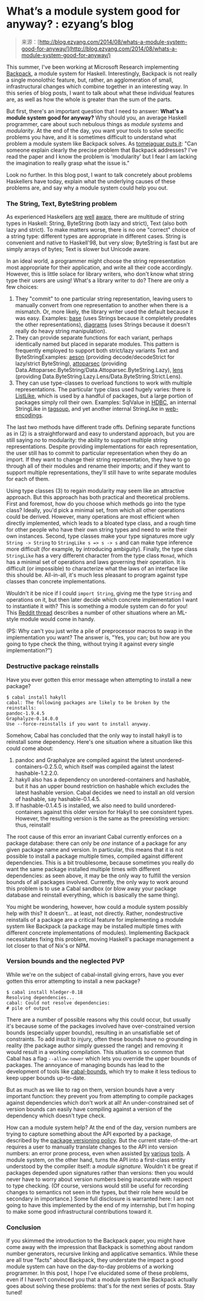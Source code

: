 <!--yml
category: 未分类
date: 2024-07-01 18:17:14
-->

# What’s a module system good for anyway? : ezyang’s blog

> 来源：[http://blog.ezyang.com/2014/08/whats-a-module-system-good-for-anyway/](http://blog.ezyang.com/2014/08/whats-a-module-system-good-for-anyway/)

This summer, I've been working at Microsoft Research implementing [Backpack](http://plv.mpi-sws.org/backpack/), a module system for Haskell. Interestingly, Backpack is not really a single monolothic feature, but, rather, an agglomeration of small, infrastructural changes which combine together in an interesting way. In this series of blog posts, I want to talk about what these individual features are, as well as how the whole is greater than the sum of the parts.

But first, there's an important question that I need to answer: **What's a module system good for anyway?** Why should you, an average Haskell programmer, care about such nebulous things as *module systems* and *modularity*. At the end of the day, you want your tools to solve specific problems you have, and it is sometimes difficult to understand what problem a module system like Backpack solves. As [tomejaguar puts it](http://www.reddit.com/r/haskell/comments/28v6c9/backpack_an_mllike_module_system_for_haskell/cierxc1): "Can someone explain clearly the precise problem that Backpack addresses? I've read the paper and I know the problem is 'modularity' but I fear I am lacking the imagination to really grasp what the issue is."

Look no further. In this blog post, I want to talk concretely about problems Haskellers have today, explain what the underlying causes of these problems are, and say why a module system could help you out.

### The String, Text, ByteString problem

As experienced Haskellers [are](http://blog.ezyang.com/2010/08/strings-in-haskell/) [well](http://stackoverflow.com/questions/19608745/data-text-vs-string) [aware](http://a-dimit.blogspot.com/2012/04/strings-in-haskell.html), there are multitude of string types in Haskell: String, ByteString (both lazy and strict), Text (also both lazy and strict). To make matters worse, there is no one "correct" choice of a string type: different types are appropriate in different cases. String is convenient and native to Haskell'98, but very slow; ByteString is fast but are simply arrays of bytes; Text is slower but Unicode aware.

In an ideal world, a programmer might choose the string representation most appropriate for their application, and write all their code accordingly. However, this is little solace for library writers, who don't know what string type their users are using! What's a library writer to do? There are only a few choices:

1.  They "commit" to one particular string representation, leaving users to manually convert from one representation to another when there is a mismatch. Or, more likely, the library writer used the default because it was easy. Examples: [base](https://hackage.haskell.org/package/base) (uses Strings because it completely predates the other representations), [diagrams](https://hackage.haskell.org/package/diagrams) (uses Strings because it doesn't really do heavy string manipulation).
2.  They can provide separate functions for each variant, perhaps identically named but placed in separate modules. This pattern is frequently employed to support both strict/lazy variants Text and ByteStringExamples: [aeson](http://hackage.haskell.org/package/aeson) (providing decode/decodeStrict for lazy/strict ByteString), [attoparsec](https://hackage.haskell.org/package/attoparsec) (providing Data.Attoparsec.ByteString/Data.Attoparsec.ByteString.Lazy), [lens](http://hackage.haskell.org/package/lens) (providing Data.ByteString.Lazy.Lens/Data.ByteString.Strict.Lens).
3.  They can use type-classes to overload functions to work with multiple representations. The particular type class used hugely varies: there is [ListLike](https://hackage.haskell.org/package/ListLike), which is used by a handful of packages, but a large portion of packages simply roll their own. Examples: SqlValue in [HDBC](http://hackage.haskell.org/package/HDBC), an internal StringLike in [tagsoup](https://hackage.haskell.org/package/tagsoup), and yet another internal StringLike in [web-encodings](http://hackage.haskell.org/package/web-encodings).

The last two methods have different trade offs. Defining separate functions as in (2) is a straightforward and easy to understand approach, but you are still saying *no* to modularity: the ability to support multiple string representations. Despite providing implementations for each representation, the user still has to commit to particular representation when they do an import. If they want to change their string representation, they have to go through all of their modules and rename their imports; and if they want to support multiple representations, they'll still have to write separate modules for each of them.

Using type classes (3) to regain modularity may seem like an attractive approach. But this approach has both practical and theoretical problems. First and foremost, how do you choose which methods go into the type class? Ideally, you'd pick a minimal set, from which all other operations could be derived. However, many operations are most efficient when directly implemented, which leads to a bloated type class, and a rough time for other people who have their own string types and need to write their own instances. Second, type classes make your type signatures more ugly `String -> String` to `StringLike s => s -> s` and can make type inference more difficult (for example, by introducing ambiguity). Finally, the type class `StringLike` has a very different character from the type class `Monad`, which has a minimal set of operations and laws governing their operation. It is difficult (or impossible) to characterize what the laws of an interface like this should be. All-in-all, it's much less pleasant to program against type classes than concrete implementations.

Wouldn't it be nice if I could `import String`, giving me the type `String` and operations on it, but then later decide which concrete implementation I want to instantiate it with? This is something a module system can do for you! This [Reddit thread](http://www.reddit.com/r/haskell/comments/28v6c9/backpack_an_mllike_module_system_for_haskell/cierxc1) describes a number of other situations where an ML-style module would come in handy.

(PS: Why can't you just write a pile of preprocessor macros to swap in the implementation you want? The answer is, "Yes, you can; but how are you going to type check the thing, without trying it against every single implementation?")

### Destructive package reinstalls

Have you ever gotten this error message when attempting to install a new package?

```
$ cabal install hakyll
cabal: The following packages are likely to be broken by the reinstalls:
pandoc-1.9.4.5
Graphalyze-0.14.0.0
Use --force-reinstalls if you want to install anyway.

```

Somehow, Cabal has concluded that the only way to install hakyll is to reinstall some dependency. Here's one situation where a situation like this could come about:

1.  pandoc and Graphalyze are compiled against the latest unordered-containers-0.2.5.0, which itself was compiled against the latest hashable-1.2.2.0.
2.  hakyll also has a dependency on unordered-containers and hashable, but it has an upper bound restriction on hashable which excludes the latest hashable version. Cabal decides we need to install an old version of hashable, say hashable-0.1.4.5.
3.  If hashable-0.1.4.5 is installed, we also need to build unordered-containers against this older version for Hakyll to see consistent types. However, the resulting version is the same as the preexisting version: thus, reinstall!

The root cause of this error an invariant Cabal currently enforces on a package database: there can only be *one* instance of a package for any given package name and version. In particular, this means that it is not possible to install a package multiple times, compiled against different dependencies. This is a bit troublesome, because sometimes you really do want the same package installed multiple times with different dependencies: as seen above, it may be the only way to fulfill the version bounds of all packages involved. Currently, the only way to work around this problem is to use a Cabal sandbox (or blow away your package database and reinstall everything, which is basically the same thing).

You might be wondering, however, how could a module system possibly help with this? It doesn't... at least, not directly. Rather, nondestructive reinstalls of a package are a critical feature for implementing a module system like Backpack (a package may be installed multiple times with different concrete implementations of modules). Implementing Backpack necessitates fixing this problem, moving Haskell's package management a lot closer to that of Nix's or NPM.

### Version bounds and the neglected PVP

While we're on the subject of cabal-install giving errors, have you ever gotten this error attempting to install a new package?

```
$ cabal install hledger-0.18
Resolving dependencies...
cabal: Could not resolve dependencies:
# pile of output

```

There are a number of possible reasons why this could occur, but usually it's because some of the packages involved have over-constrained version bounds (especially upper bounds), resulting in an unsatisfiable set of constraints. To add insult to injury, often these bounds have no grounding in reality (the package author simply guessed the range) and removing it would result in a working compilation. This situation is so common that Cabal has a flag `--allow-newer` which lets you override the upper bounds of packages. The annoyance of managing bounds has lead to the development of tools like [cabal-bounds](https://github.com/dan-t/cabal-bounds), which try to make it less tedious to keep upper bounds up-to-date.

But as much as we like to rag on them, version bounds have a very important function: they prevent you from attempting to compile packages against dependencies which don't work at all! An under-constrained set of version bounds can easily have compiling against a version of the dependency which doesn't type check.

How can a module system help? At the end of the day, version numbers are trying to capture something about the API exported by a package, described by the [package versioning policy](http://www.haskell.org/haskellwiki/Package_versioning_policy). But the current state-of-the-art requires a user to manually translate changes to the API into version numbers: an error prone process, even when assisted [by](http://code.haskell.org/gtk2hs/tools/apidiff/) [various](http://hackage.haskell.org/package/precis) [tools](http://hackage.haskell.org/package/check-pvp). A module system, on the other hand, turns the API into a first-class entity understood by the compiler itself: a *module signature.* Wouldn't it be great if packages depended upon signatures rather than versions: then you would never have to worry about version numbers being inaccurate with respect to type checking. (Of course, versions would still be useful for recording changes to semantics not seen in the types, but their role here would be secondary in importance.) Some full disclosure is warranted here: I am not going to have this implemented by the end of my internship, but I'm hoping to make some good infrastructural contributions toward it.

### Conclusion

If you skimmed the introduction to the Backpack paper, you might have come away with the impression that Backpack is something about random number generators, recursive linking and applicative semantics. While these are all true "facts" about Backpack, they understate the impact a good module system can have on the day-to-day problems of a working programmer. In this post, I hope I've elucidated some of these problems, even if I haven't convinced you that a module system like Backpack actually goes about solving these problems: that's for the next series of posts. Stay tuned!